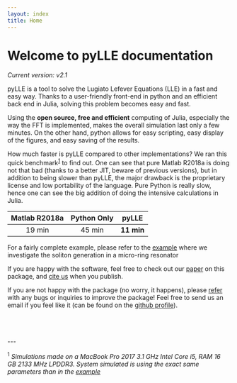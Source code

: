 ```yaml
---
layout: index
title: Home
---
```


# Welcome to pyLLE documentation

_Current version: v2.1_


pyLLE is a tool to solve the Lugiato Lefever Equations (LLE) in a fast and easy way. Thanks to a user-friendly front-end in python and an efficient back end in Julia, solving this problem becomes easy and fast.

Using the **open source, free and efficient** computing of Julia, especially the way the FFT is implemented, makes the overall simulation last only a few minutes. On the other hand, python allows for easy scripting, easy display of the figures, and easy saving of the results. 

<i class="fas fa-tachometer-alt"></i> How much faster is pyLLE compared to other implementations? We ran this quick benchmark<sup>[1](#myfootnote1)</sup> to find out. One can see that pure Matlab R2018a is doing not that bad (thanks to a better JIT, beware of previous versions), but in addition to being slower than pyLLE, the major drawback is the proprietary license and low portability of the language. Pure Python is really slow, hence one can see the big addition of doing the intensive calculations in Julia.

| Matlab R2018a <i class="far fa-meh"></i>| Python Only <i class="far fa-sad-cry"></i>|  pyLLE <i class="far fa-thumbs-up"></i> |
|:------:|:-----------:|:-------:|
| 19 min | 45 min |  **11 min**  |

<i class="fas fa-chalkboard-teacher"></i>  For a fairly complete example, please refer to the [example](https://gregmoille.github.io/pyLLE/Example.html) where we investigate the soliton generation in a micro-ring resonator

<i class="far fa-smile-beam"></i> If you are happy with the software, feel free to check out our [paper]() on this package, and [cite us](https://gregmoille.github.io/pyLLE/HowToCite.html) when you publish. 

<i class="far fa-frown-open"></i> If you are not happy with the package (no worry, it happens), please [refer](https://github.com/gregmoille/pyLLE/issues) with any bugs or inquiries to improve the package! Feel free to send us an email if you feel like it (can be found on the [github profile](https://github.com/gregmoille)).

<br>
<br>
<br>
---

<a name="myfootnote1"><sup>1</sup></a> *Simulations made on a MacBook Pro 2017 3.1 GHz Intel Core i5, RAM 16 GB 2133 MHz LPDDR3. System simulated is using the exact same parameters than in the [example](https://gregmoille.github.io/pyLLE/Example.html)*
